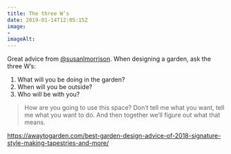 ```yaml
---
title: The three W’s
date: 2019-01-14T12:05:15Z
image: 
- 
imageAlt: 
---
```


Great advice from [@susanlmorrison](https://twitter.com/susanlmorrison). When designing a garden, ask the three W’s:

1. What will you be doing in the garden?
2. When will you be outside?
3. Who will be with you?

> How are you going to use this space? Don’t tell me what you want, tell me what you want to do. And then together we’ll figure out what that means.

<https://awaytogarden.com/best-garden-design-advice-of-2018-signature-style-making-tapestries-and-more/>
